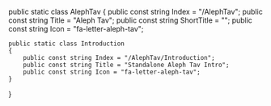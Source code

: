 ﻿

public static class AlephTav
{
	public const string Index = "/AlephTav";
	public const string Title = "Aleph Tav";
	public const string ShortTitle = "";
	public const string Icon = "fa-letter-aleph-tav";

	public static class Introduction
	{
		public const string Index = "/AlephTav/Introduction";
		public const string Title = "Standalone Aleph Tav Intro";
		public const string Icon = "fa-letter-aleph-tav";
	}
}
